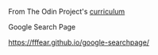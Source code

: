 From The Odin Project's [curriculum](http://www.theodinproject.com/courses/web-development-101/lessons/html-css)

Google Search Page

https://fffear.github.io/google-searchpage/